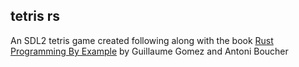 ## tetris rs

An SDL2 tetris game created following along with the book [Rust Programming By Example](https://www.packtpub.com/application-development/rust-programming-example) by Guillaume Gomez and Antoni Boucher
